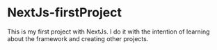 # NextJs-firstProject
This is my first project with NextJs. I do it with the intention of learning about the framework and creating other projects.
